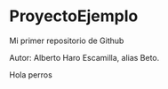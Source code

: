 # ProyectoEjemplo
Mi primer repositorio de Github

Autor: Alberto Haro Escamilla, alias Beto.

Hola perros



